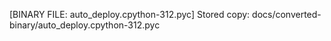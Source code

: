 [BINARY FILE: auto_deploy.cpython-312.pyc]
Stored copy: docs/converted-binary/auto_deploy.cpython-312.pyc
